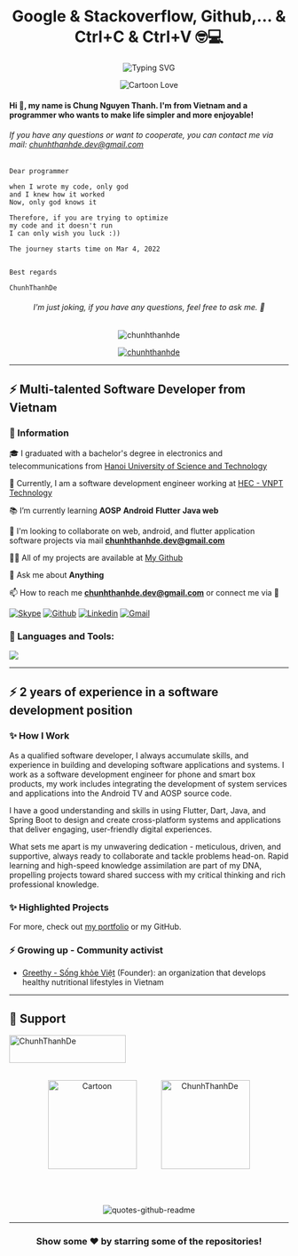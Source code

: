 <div align="center">

# **Google & Stackoverflow, Github,... & Ctrl+C & Ctrl+V 🤓💻**

![Typing SVG](https://readme-typing-svg.herokuapp.com?font=Fira+Code&weight=700&size=25&pause=100&color=33B86F&center=true&vCenter=true&width=800&lines=Why+do+programmers+prefer+dark+mode%3F++;Because+light+attracts+bugs!)

![Cartoon Love](https://media.giphy.com/media/vrxxqQbyRxYi6scCjT/giphy.gif)

</div>

<div align="left">

#### Hi 👋, my name is Chung Nguyen Thanh. I'm from Vietnam and a programmer who wants to make life simpler and more enjoyable!

###### If you have any questions or want to cooperate, you can contact me via mail: chunhthanhde.dev@gmail.com

```
Dear programmer

when I wrote my code, only god
and I knew how it worked
Now, only god knows it

Therefore, if you are trying to optimize
my code and it doesn't run
I can only wish you luck :))

The journey starts time on Mar 4, 2022
 
 
Best regards

ChunhThanhDe

```

</div>

<div align="center">
 
###### *I'm just joking, if you have any questions, feel free to ask me. 👯*

<img src="https://komarev.com/ghpvc/?username=chunhthanhde&label=Profile%20views&color=0e75b6&style=flat" alt="chunhthanhde" /> <br>

<a href="https://ChunhThanhDe.github.io"><img src="https://github-profile-trophy.vercel.app/?username=chunhthanhde" alt="chunhthanhde" /></a>

</div>
<div align="left">

---

## ⚡ Multi-talented Software Developer from Vietnam 
### 🌟 Information

🎓 I graduated with a bachelor's degree in electronics and telecommunications from [Hanoi University of Science and Technology](https://hust.edu.vn/)

🏢 Currently, I am a software development engineer working at [HEC - VNPT Technology](https://odm.vnpt-technology.vn/)

📚 I’m currently learning **AOSP** **Android** **Flutter** **Java web**

👯 I'm looking to collaborate on web, android, and flutter application software projects via mail **chunhthanhde.dev@gmail.com**

👨‍💻 All of my projects are available at [My Github](https://github.com/ChunhThanhDe)

💬 Ask me about **Anything**

📫 How to reach me **chunhthanhde.dev@gmail.com** or connect me via 🔻

[![Skype](https://img.shields.io/badge/-Skype-blue?style=flat&logo=Skype&logoColor=white)](https://join.skype.com/invite/rdKrZGo3Mdk1)
[![Github](https://img.shields.io/badge/-Github-000?style=flat&logo=Github&logoColor=white)](https://github.com/cogailatte)
[![Linkedin](https://img.shields.io/badge/-LinkedIn-blue?style=flat&logo=Linkedin&logoColor=white)](https://www.linkedin.com/in/nguyenthanhthien/)
[![Gmail](https://img.shields.io/badge/-Gmail-c14438?style=flat&logo=Gmail&logoColor=white)](mailto:thiennt.1997@gmail.com)

<be>

### 🔧 Languages and Tools:

<p align="left">
  <a href="https://ChunhThanhDe.github.io">
    <img src="https://skillicons.dev/icons?i=java,c,flutter,spring,idea,androidstudio,vscode,postman,mysql,mongodb,firebase,linux,docker,aws,azure" />
  </a>
</p>

---

## ⚡ 2 years of experience in a software development position 
### ✨ How I Work

As a qualified software developer, I always accumulate skills, and experience in building and developing software applications and systems. I work as a software development engineer for phone and smart box products, my work includes integrating the development of system services and applications into the Android TV and AOSP source code. 

I have a good understanding and skills in using Flutter, Dart, Java, and Spring Boot to design and create cross-platform systems and applications that deliver engaging, user-friendly digital experiences.

What sets me apart is my unwavering dedication - meticulous, driven, and supportive, always ready to collaborate and tackle problems head-on. Rapid learning and high-speed knowledge assimilation are part of my DNA, propelling projects toward shared success with my critical thinking and rich professional knowledge.

### ✨ Highlighted Projects

For more, check out [my portfolio](https://chunhthanhde.github.io/) or my GitHub.

### ⚡ Growing up - Community activist
- [Greethy - Sống khỏe Việt](https://www.facebook.com/greethy.project) (Founder): an organization that develops healthy nutritional lifestyles in Vietnam

---

## 🤝 Support

<a href="https://www.buymeacoffee.com/ChunhThanhDe">
  <img align="centre" src="https://cdn.buymeacoffee.com/buttons/v2/default-yellow.png" height="50" width="210" alt="ChunhThanhDe" />
</a>
<br>
<br>

<p align="center">
  <img src="https://media.giphy.com/media/unXVP9KGQLkFW/giphy.gif" alt="Cartoon" style="height: 160px;" />
 &nbsp;&nbsp;&nbsp;&nbsp;&nbsp;&nbsp;&nbsp;&nbsp;&nbsp;
  <img src="https://github-readme-stats.vercel.app/api?username=ChunhThanhDe&show_icons=true&locale=en&count_private=true" alt="ChunhThanhDe" style="height: 160px;" />
 </p>
<br>
<br>
</div>
<div align="center">
<p align="center">
  <img src="https://quotes-github-readme.vercel.app/api?type=horizontal&theme=vue" alt="quotes-github-readme">
</p>

---

### Show some ❤️ by starring some of the repositories!

</div>

